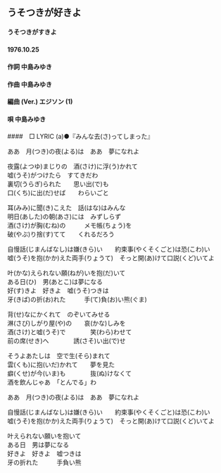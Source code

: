 ## うそつきが好きよ
#### うそつきがすきよ
#### 1976.10.25　　


#### 作詞        中島みゆき
#### 作曲        中島みゆき
#### 編曲 (Ver.) エジソン (1)
#### 唄          中島みゆき
####　□ LYRIC (a)●『みんな去(さ)ってしまった』


ああ　月(つき)の夜(よる)は　ああ　夢になれよ  

夜露(よつゆ)まじりの　酒(さけ)に浮(う)かれて  
嘘(うそ)がつけたら　すてきだわ  
裏切(うらぎ)られた　　思い出(で)も  
口(くち)に出(だ)せば　　わらいごと  

耳(みみ)に聞(き)こえた　話(はな)はみんな  
明日(あした)の朝(あさ)には　みずしらず  
酒(さけ)が胸(むね)の　　　メモ帳(ちょう)を  
破(やぶ)り捨(す)てて　　くれるだろう  

自慢話(じまんばなし)は嫌(きら)い　　約束事(やくそくごと)は恐(こわ)い  
嘘(うそ)を抱(かか)えた両手(りょうて)　そっと開(あ)けて口説(くど)いてよ  

叶(かな)えられない願(ねが)いを抱(だ)いて  
ある日(ひ)　男(あとこ)は夢になる  
好(す)きよ　好きよ　嘘(うそ)つきは   
牙(きば)の折(お)れた　　　手(て)負(お)い熊(ぐま)  


背(せ)なにかくれて　のぞいてみせる  
淋(さび)しがり屋(や)の　　哀(かな)しみを  
酒(さけ)と嘘(うそ)で　　　　笑(わら)わせて  
前の席(せき)へ　　　　誘(さそ)い出(で)せ  

そうよあたしは　空で生(そら)まれて  
雲(くも)に抱(いだ)かれて　　夢を見た  
癖(くせ)が今(いま)も　　　　抜(ぬ)けなくて  
酒を飲んじゃあ　「とんでる」わ  

ああ　月(つき)の夜(よる)は　ああ　夢になれよ  

自慢話(じまんばなし)は嫌(きら)い　　約束事(やくそくごと)は恐(こわ)い  
嘘(うそ)を抱(かか)えた両手(りょうて)　そっと開(あ)けて口説(くど)いてよ  

叶えられない願いを抱いて  
ある日　男は夢になる  
好きよ　好きよ　嘘つきは  
牙の折れた　　　手負い熊  
